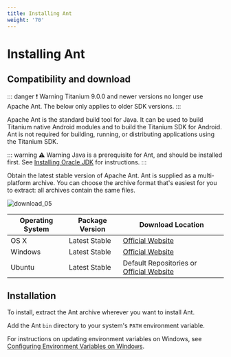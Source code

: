 ```yaml
---
title: Installing Ant
weight: '70'
---
```


# Installing Ant

## Compatibility and download

::: danger ❗️ Warning
Titanium 9.0.0 and newer versions no longer use Apache Ant. The below only applies to older SDK versions.
:::

Apache Ant is the standard build tool for Java. It can be used to build Titanium native Android modules and to build the Titanium SDK for Android. Ant is not required for building, running, or distributing applications using the Titanium SDK.

::: warning ⚠️ Warning
Java is a prerequisite for Ant, and should be installed first. See [Installing Oracle JDK](/guide/Titanium_SDK/Titanium_SDK_Getting_Started/Prerequisites/Installing_Oracle_JDK/) for instructions.
:::

Obtain the latest stable version of Apache Ant. Ant is supplied as a multi-platform archive. You can choose the archive format that's easiest for you to extract: all archives contain the same files.

![download_05](/images/guide/download/attachments/29004836/download_05.png)

| Operating System | Package Version | Download Location |
| --- | --- | --- |
| OS X | Latest Stable | [Official Website](http://ant.apache.org/bindownload.cgi) |
| Windows | Latest Stable | [Official Website](http://ant.apache.org/bindownload.cgi) |
| Ubuntu | Latest Stable | Default Repositories or [Official Website](http://ant.apache.org/bindownload.cgi) |

## Installation

To install, extract the Ant archive wherever you want to install Ant.

Add the Ant `bin` directory to your system's `PATH` environment variable.

For instructions on updating environment variables on Windows, see [Configuring Environment Variables on Windows](/guide/Titanium_SDK/Titanium_SDK_Getting_Started/Installation_and_Configuration/Software_Locations_and_Environment_Variables/#configuring-environment-variables-on-windows).
